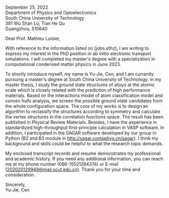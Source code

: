 
September 25, 2022  
Department of Physics and Optoelectronics  
South China University of Technology  
381 Wu Shan Lu, Tian He Qu  
Guangzhou, 510640   




Dear Prof. Mathieu Luisier,


With reference to the information listed on [jobs.ethz], I am writing to express my interest in the PhD position in ab initio electronic transport simulations.
I will completed my master's degree with a specialization in computational condensed matter physics in June 2023.



To shortly introduce myself, my name is Yu-Jie, Cen, and I am currently pursuing a master's degree at South China University of Technology. 
In my master thesis, I study the ground state structures of alloys at the atomic scale which is closely related with the prediction of high performance materials. Based on the interactions model of atom classification model and convex hulls analysis, we screen the possible ground state candidates from the whole configuration space. The core of my works is to design an algorithm to reclassify the structures according to symmetry and calculate the vertex structures in the correlation functions space. The result has been published in Physical Review Materials. 
Besides, I have the experience in standardized high-throughput first-principle calculation in VASP software. 
In addition, I participated in the SAGAR software developed by our group in Python (B2 and B3 module in http://sagar.compphys.cn/sagar).
I think my background and skills could be helpful to what the research topic demands.  
<!-- Besides, I am interesting in using machine learning algorithms to solve some physics problems. A well trained machine learning potentials model cost fast less than the ab initio calculation. I have read some papers and code for constructing the machine learning potentials from building the descriptors to training the neural network models.  -->




 My enclosed transcript records and resume demonstrates my professional and academic history. If you need any additional information, you can reach me at my phone number (086-15521284374) or E-mail (202020129949@mail.scut.edu.cn). Thank you for your time and consideration.  



Sincerely,  
Yu-Jie, Cen